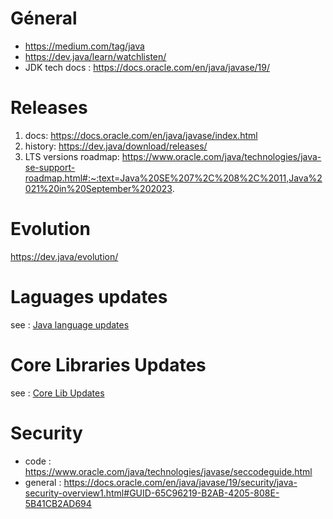 # Géneral

- https://medium.com/tag/java
- https://dev.java/learn/watchlisten/
- JDK tech docs : https://docs.oracle.com/en/java/javase/19/

# Releases

1. docs: https://docs.oracle.com/en/java/javase/index.html
2. history: https://dev.java/download/releases/
3. LTS versions roadmap: https://www.oracle.com/java/technologies/java-se-support-roadmap.html#:~:text=Java%20SE%207%2C%208%2C%2011,Java%2021%20in%20September%202023.

# Evolution

https://dev.java/evolution/

# Laguages updates

see : [Java language updates](https://github.com/kevkidev/tech-watch-backend-java/blob/master/java/language/updates/index.md)

# Core Libraries Updates

see : [Core Lib Updates](https://github.com/kevkidev/tech-watch-backend-java/blob/master/java/core/index.md)

# Security

- code : https://www.oracle.com/java/technologies/javase/seccodeguide.html
- general : https://docs.oracle.com/en/java/javase/19/security/java-security-overview1.html#GUID-65C96219-B2AB-4205-808E-5B41CB2AD694
